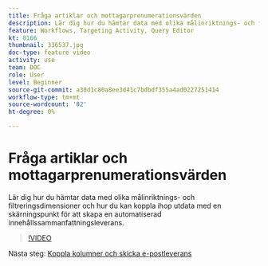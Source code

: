 ```yaml
---
title: Fråga artiklar och mottagarprenumerationsvärden
description: Lär dig hur du hämtar data med olika målinriktnings- och filtreringsdimensioner och hur du kan koppla ihop utdata med en skärningspunkt för att skapa en automatiserad innehållssammanfattningsleverans.
feature: Workflows, Targeting Activity, Query Editor
kt: 8166
thumbnail: 336537.jpg
doc-type: feature video
activity: use
team: DOC
role: User
level: Beginner
source-git-commit: a30d1c80a8ee3d41c7bdbdf355a4ad0227251414
workflow-type: tm+mt
source-wordcount: '82'
ht-degree: 0%

---
```



# Fråga artiklar och mottagarprenumerationsvärden

Lär dig hur du hämtar data med olika målinriktnings- och filtreringsdimensioner och hur du kan koppla ihop utdata med en skärningspunkt för att skapa en automatiserad innehållssammanfattningsleverans.

>[!VIDEO](https://video.tv.adobe.com/v/336537?quality=12)

Nästa steg: [Koppla kolumner och skicka e-postleverans](/help/tutorial-using-soap-apis/join-columns-and-send-automated-email-delivery.md)

